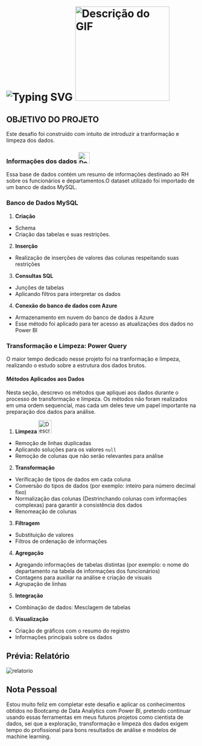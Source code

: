 # ![Typing SVG](https://readme-typing-svg.demolab.com?font=Fira+Code&size=25&pause=1000&color=000&center=true&random=false&width=435&lines=Transformação+de+Dados) <img src="https://github.com/user-attachments/assets/87a6dcf9-0c6d-45c8-8131-42271f93da2b" alt="Descrição do GIF" width="250" />

## OBJETIVO DO PROJETO

Este desafio foi construído com intuito de introduzir a tranformação e limpeza dos dados.
### Informações dos dados  <img src="https://github.com/user-attachments/assets/a25a5952-c599-4d4c-a307-02279ae59ce1" alt="Descrição do GIF" width="30" />
 
 Essa base de dados contém um resumo de informações destinado ao RH sobre os funcionários e departamentos.O dataset utilizado foi importado de um banco de dados MySQL.

### Banco de Dados MySQL

 1. **Criação**
 * Schema
 * Criação das tabelas e suas restrições.
 2. **Inserção**
 * Realização de inserções de valores das colunas respeitando suas restrições

 3. **Consultas SQL**
 * Junções de tabelas
 * Aplicando filtros para interpretar os dados
 
 4. **Conexão do banco de dados com Azure**
 * Armazenamento em nuvem do banco de dados à Azure
 * Esse método foi aplicado para ter acesso as atualizações dos dados no Power BI

### Transformação e Limpeza: Power Query
 O maior tempo dedicado nesse projeto foi na tranformação e limpeza, realizando o estudo sobre a estrutura dos dados brutos. 
 #### Métodos Aplicados aos Dados
Nesta seção, descrevo os métodos que apliquei aos dados durante o processo de transformação e limpeza. Os métodos não foram realizados em uma ordem sequencial, mas cada um deles teve um papel importante na preparação dos dados para análise.
1. **Limpeza** <img src="https://github.com/user-attachments/assets/62e1df6b-eb3d-46c9-bd52-4f1f29bdeac8" alt="Descrição do GIF" width="35" /> 
* Remoção de linhas duplicadas
* Aplicando soluções para os valores `null`
* Remoção de colunas que não serão relevantes para análise
2. **Transformação**
* Verificação de tipos de dados em cada coluna 
* Conversão do tipos de dados (por exemplo: inteiro para número decimal fixo)
* Normalização das colunas (Destrinchando colunas com informações complexas) para garantir a consistência dos dados
* Renomeação de colunas 
3. **Filtragem**
* Substituição de valores
* Filtros de ordenação de informações
4. **Agregação**
* Agregando informações de tabelas distintas (por exemplo: o nome do departamento na tabela de informações dos funcionários)
* Contagens para auxiliar na análise e criação de visuais
* Agrupação de linhas
5. **Integração**
* Combinação de dados: Mesclagem de tabelas
6. **Visualização**
* Criação de gráficos com o resumo do registro
* Informações principais sobre os  dados

## Prévia: Relatório 
![relatorio](https://github.com/user-attachments/assets/d77233a4-a8d6-40d5-b4af-a5eb8958523a)

 ## Nota Pessoal 
 Estou muito feliz em completar este desafio e aplicar os conhecimentos obtidos no Bootcamp de Data Analytics com Power BI, pretendo continuar usando essas ferramentas em meus futuros projetos como cientista de dados, sei que a exploração, transformação e limpeza dos dados exigem tempo do profissional para bons resultados de análise e modelos de machine learning.

